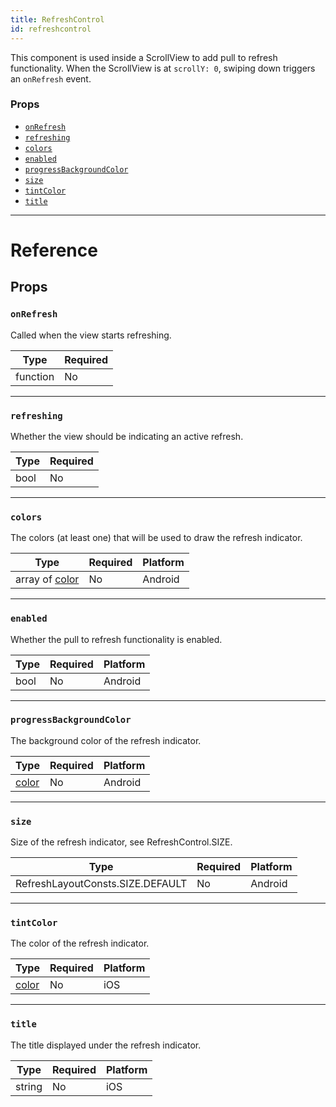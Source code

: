 ```yaml
---
title: RefreshControl
id: refreshcontrol
---
```


This component is used inside a ScrollView to add pull to refresh functionality. When the ScrollView is at `scrollY: 0`, swiping down triggers an `onRefresh` event.

### Props

- [`onRefresh`](refreshcontrol.md#onrefresh)
- [`refreshing`](refreshcontrol.md#refreshing)
- [`colors`](refreshcontrol.md#colors)
- [`enabled`](refreshcontrol.md#enabled)
- [`progressBackgroundColor`](refreshcontrol.md#progressbackgroundcolor)
- [`size`](refreshcontrol.md#size)
- [`tintColor`](refreshcontrol.md#tintcolor)
- [`title`](refreshcontrol.md#title)

---

# Reference

## Props

### `onRefresh`

Called when the view starts refreshing.

| Type     | Required |
| -------- | -------- |
| function | No       |

---

### `refreshing`

Whether the view should be indicating an active refresh.

| Type | Required |
| ---- | -------- |
| bool | No       |

---

### `colors`

The colors (at least one) that will be used to draw the refresh indicator.

| Type                        | Required | Platform |
| --------------------------- | -------- | -------- |
| array of [color](colors.md) | No       | Android  |

---

### `enabled`

Whether the pull to refresh functionality is enabled.

| Type | Required | Platform |
| ---- | -------- | -------- |
| bool | No       | Android  |

---

### `progressBackgroundColor`

The background color of the refresh indicator.

| Type               | Required | Platform |
| ------------------ | -------- | -------- |
| [color](colors.md) | No       | Android  |

---

### `size`

Size of the refresh indicator, see RefreshControl.SIZE.

| Type                             | Required | Platform |
| -------------------------------- | -------- | -------- |
| RefreshLayoutConsts.SIZE.DEFAULT | No       | Android  |

---

### `tintColor`

The color of the refresh indicator.

| Type               | Required | Platform |
| ------------------ | -------- | -------- |
| [color](colors.md) | No       | iOS      |

---

### `title`

The title displayed under the refresh indicator.

| Type   | Required | Platform |
| ------ | -------- | -------- |
| string | No       | iOS      |
